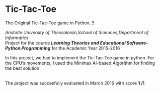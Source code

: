 # Tic-Tac-Toe
The Original Tic-Tac-Toe game in Python..!!

<i> Aristotle University of Thessaloniki,School of Sciences,Department of Informatics</i>
<br>Project for the cource <b><i>Learning Theories and Educational Software- Python Programming</b></i> for the Academic Year 2015-2016

In this project, we had to implement the Tic-Tac-Toe game in python. For the CPU’s movements, I used the Minimax AI-based Algorithm for finding the best solution.

 <br> The project was succesfully evalueted in March 2016 with score <b>1 /1</b>
